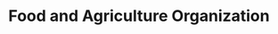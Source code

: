 ---
facebook: http://facebook.com/pages/Food-and-Agriculture-Organization-of-the-United-Nations-FAO/46370758585?ref=mf
instagram: https://instagram.com/fao
linkedin: http://linkedin.com/company/fao
logohandle: fao
sort: fao
title: Food and Agriculture Organization
twitter: https://x.com/FAO
website: https://www.fao.org/home/en/
youtube: http://youtube.com/user/FAOoftheUN
---